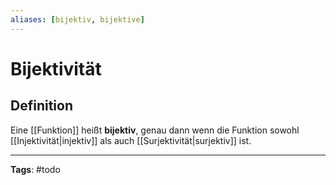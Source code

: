 ```yaml
---
aliases: [bijektiv, bijektive]
---
```


# Bijektivität
## Definition
Eine [[Funktion]] heißt **bijektiv**, genau dann wenn die Funktion sowohl [[Injektivität|injektiv]] als auch [[Surjektivität|surjektiv]] ist.

---
**Tags**: #todo 